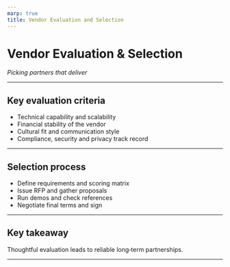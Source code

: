 ```yaml
---
marp: true
title: Vendor Evaluation and Selection
---
```


# Vendor Evaluation & Selection
*Picking partners that deliver*

---

## Key evaluation criteria
- Technical capability and scalability
- Financial stability of the vendor
- Cultural fit and communication style
- Compliance, security and privacy track record

---

## Selection process
- Define requirements and scoring matrix
- Issue RFP and gather proposals
- Run demos and check references
- Negotiate final terms and sign

---

## Key takeaway
Thoughtful evaluation leads to reliable long‑term partnerships.

---
